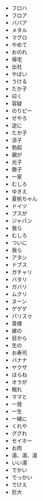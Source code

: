 * フロハ
* フロア
* ババア
* メタル
* マグロ
* やめて
* おのれ
* 帰宅
* 出社
* やばい
* うける
* たか子
* 曰く
* 容疑
* のりピー
* せやろ
* 逆に
* たか子
* 涼子
* 勃起
* 親が
* 光子
* 徹子
* 一家
* むしろ
* ゆきえ
* 夏帆ちゃん
* ドイツ
* ブスが
* ジャパン
* 我ら
* むしろ
* ついに
* 我ら
* アタシ
* ドブス
* ガチャリ
* バタリ
* ガバリ
* ムクリ
* ヌーン
* ゲゲゲ
* パリスゥ
* 貴様
* 嫁の
* 目から
* 生の
* お寿司
* バナナ
* ヤクザ
* ほらね
* オラが
* 眠れ
* ママと
* 一発
* 一生
* 一緒に
* くれや
* ググれ
* セイホー
* お肉
* 湯、湯、湯
* いい湯
* でかい
* でっかい
* でけえ
* 巨大

